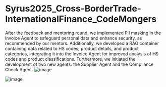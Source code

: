 ﻿# Syrus2025_Cross-BorderTrade-InternationalFinance_CodeMongers
After the feedback and mentoring round, we implemented PII masking in the Invoice Agent to safeguard personal data and enhance security, as recommended by our mentors. Additionally, we developed a RAG container containing data related to HS codes, product details, and product categories, integrating it into the Invoice Agent for improved analysis of HS codes and product classifications. Furthermore, we initiated the development of two new agents: the Supplier Agent and the Compliance Check Agent.
![image](https://github.com/user-attachments/assets/9a73426d-58cf-4f71-9c9b-ab2b47518af9)

![image](https://github.com/user-attachments/assets/50e2a16a-898f-470e-a783-6af5e80bb5a5)
